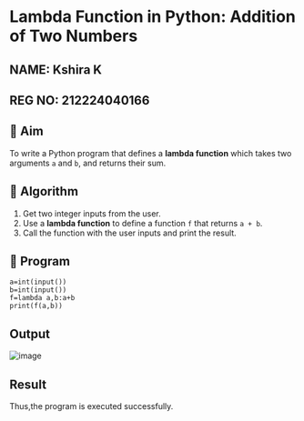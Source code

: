 # Lambda Function in Python: Addition of Two Numbers
## NAME: Kshira K
## REG NO: 212224040166
## 🎯 Aim
To write a Python program that defines a **lambda function** which takes two arguments `a` and `b`, and returns their sum.

## 🧠 Algorithm
1. Get two integer inputs from the user.
2. Use a **lambda function** to define a function `f` that returns `a + b`.
3. Call the function with the user inputs and print the result.

## 🧾 Program
```
a=int(input())
b=int(input())
f=lambda a,b:a+b
print(f(a,b))
```
## Output

![image](https://github.com/user-attachments/assets/bf048879-f9f8-46ee-b05c-ad7a3495c337)


## Result

Thus,the program is executed successfully.
